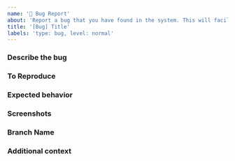 ```yaml
---
name: '🐛 Bug Report'
about: 'Report a bug that you have found in the system. This will facilitates contributors in bug fixing.'
title: '[Bug] Title'
labels: 'type: bug, level: normal'
---
```


<!--- Provide a general summary of your bug in the Title above -->

### Describe the bug

<!-- Please provide a clear and concise description of what the bug is. -->

### To Reproduce

<!-- Please provide steps to reproduce the behavior:
1. Go to '...'
2. Click on '....'
3. Scroll down to '....'
4. See error -->

### Expected behavior

<!-- Please provide a clear and concise description of what you expected to happen. -->

### Screenshots

<!-- If applicable, add screenshots to help explain your problem.\
If not applicable, write N/A. -->

### Branch Name

<!-- Please provide the name of the branch that the bug can be found in. -->

### Additional context

<!-- Please provide any other context about the problem here. -->
